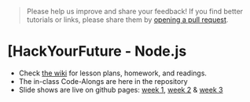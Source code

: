> Please help us improve and share your feedback! If you find better tutorials
or links, please share them by [opening a pull request](https://github.com/HackYourFuture/Node.js/pulls).

# [HackYourFuture - Node.js

* Check [the wiki](https://github.com/HackYourFutureBelgium/Node.js/wiki) for lesson plans, homework, and readings.
* The in-class Code-Alongs are here in the repository
* Slide shows are live on github pages:  [week 1](https://hackyourfuture.be/Node.js/week-1.html), [week 2](https://hackyourfuture.be/Node.js/week-2.html) & [week 3](https://hackyourfuture.be/Node.js/week-3.html)

